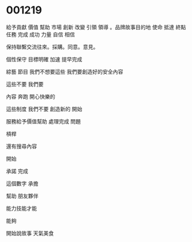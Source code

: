 # 001219

給予貢獻 價值 幫助 市場 創新 改變 引領 領導 。品牌故事目的地 使命 抵達 終點 任務 完成 成功 力量 自信 相信

保持聯繫交流往來。採購。同意。意見。

個性保守 目標明確
加速 提早完成

綜藝 節目 我們不想要這些
我們要創造好的安全內容

這些不要
我們要 

內容
奔跑
開心快樂的

這些制度
我們不要
創造新的
開始


服務給予價值幫助
處理完成 問題

槓桿


還有搜尋內容

開始

承諾
完成

這個數字
承擔


幫助
朋友夥伴

能力技能才能


能夠

開始說故事
天氣美食

